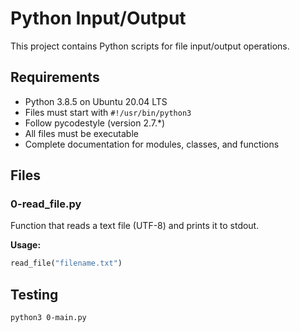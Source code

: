 # Python Input/Output

This project contains Python scripts for file input/output operations.

## Requirements

- Python 3.8.5 on Ubuntu 20.04 LTS
- Files must start with `#!/usr/bin/python3`
- Follow pycodestyle (version 2.7.*)
- All files must be executable
- Complete documentation for modules, classes, and functions

## Files

### 0-read_file.py
Function that reads a text file (UTF-8) and prints it to stdout.

**Usage:**
```python
read_file("filename.txt")
```

## Testing
```bash
python3 0-main.py
```

